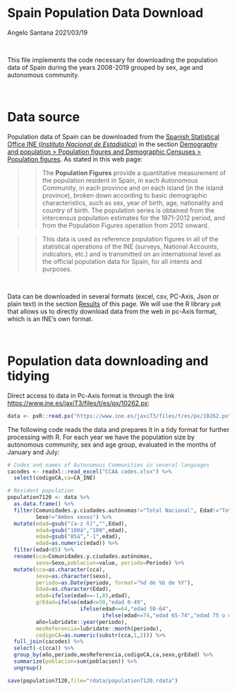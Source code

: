 Spain Population Data Download
================
Angelo Santana
2021/03/19

 

This file implements the code necessary for downloading the population
data of Spain during the years 2008-2019 grouped by sex, age and
autonomous community.

 

# Data source

Population data of Spain can be downloaded from the [Spanish Statistical
Office INE (*Instituto Nacional de
Estadística*)](https://www.ine.es/en/) in the section [Demography and
population &gt; Population figures and Demographic Censuses &gt;
Population
figures](https://www.ine.es/dyngs/INEbase/en/operacion.htm?c=Estadistica_C&cid=1254736176951&menu=ultiDatos&idp=1254735572981).
As stated in this web page:

> > The **Population Figures** provide a quantitative measurement of the
> > population resident in Spain, in each Autonomous Community, in each
> > province and on each island (in the island province), broken down
> > according to basic demographic characteristics, such as sex, year of
> > birth, age, nationality and country of birth. The population series
> > is obtained from the intercensus population estimates for the
> > 1971-2012 period, and from the Population Figures operation from
> > 2012 onward.

> > This data is used as reference population figures in all of the
> > statistical operations of the INE (surveys, National Accounts,
> > indicators, etc.) and is transmitted on an international level as
> > the official population data for Spain, for all intents and
> > purposes.

 

Data can be downloaded in several formats (excel, csv, PC-Axis, Json or
plain text) in the section
[Results](https://www.ine.es/dyngs/INEbase/en/operacion.htm?c=Estadistica_C&cid=1254736176951&menu=resultados&idp=1254735572981)
of this page. We will use the R library `pxR` that allows us to directly
download data from the web in pc-Axis format, which is an INE’s own
format.

 

# Population data downloading and tidying

Direct access to data in Pc-Axis format is through the link
<https://www.ine.es/jaxiT3/files/t/es/px/10262.px>:

``` r
data <- pxR::read.px("https://www.ine.es/jaxiT3/files/t/es/px/10262.px")
```

The following code reads the data and prepares it in a tidy format for
further processing with R. For each year we have the population size by
autonomous community, sex and age group, evaluated in the months of
January and July:

``` r
# Codes and names of Autonomous Communities in several languages
cacodes <- readxl::read_excel("CCAA codes.xlsx") %>% 
  select(codigoCA,ca=CA_INE)

# Resident population
population7120 <- data %>% 
  as.data.frame() %>% 
  filter(Comunidades.y.ciudades.autónomas!="Total Nacional", Edad!="Total",
         Sexo!="Ambos sexos") %>% 
  mutate(edad=gsub("[a-z ñ]","",Edad),
         edad=gsub("100á","100",edad),
         edad=gsub("85á","-1",edad),
         edad=as.numeric(edad)) %>% 
  filter(edad<85) %>% 
  rename(cca=Comunidades.y.ciudades.autónomas,
         sexo=Sexo,poblacion=value, periodo=Periodo) %>% 
  mutate(cca=as.character(cca),
         sexo=as.character(sexo),
         periodo=as.Date(periodo, format="%d de %b de %Y"),
         Edad=as.character(Edad),
         edad=ifelse(edad==-1,85,edad),
         grEdad=ifelse(edad<=50,"edad 0-49",
                       ifelse(edad<=64,"edad 50-64",
                              ifelse(edad<=74,"edad 65-74","edad 75 o más"))),
         año=lubridate::year(periodo),
         mesReferencia=lubridate::month(periodo),
         codigoCA=as.numeric(substr(cca,1,2))) %>% 
  full_join(cacodes) %>% 
  select(-c(cca)) %>% 
  group_by(año,periodo,mesReferencia,codigoCA,ca,sexo,grEdad) %>% 
  summarize(poblacion=sum(poblacion)) %>% 
  ungroup()

save(population7120,file="rdata/population7120.rdata")
```
